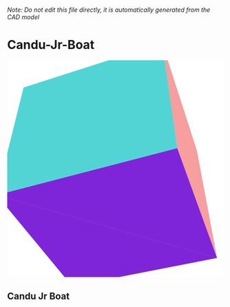 ###### Note: Do not edit this file directly, it is automatically generated from the CAD model

# Candu-Jr-Boat

![](/project.svg)

## Candu Jr Boat


